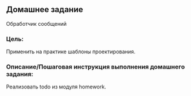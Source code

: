 ## Домашнее задание

Обработчик сообщений

### Цель: 

Применить на практике шаблоны проектирования.

### Описание/Пошаговая инструкция выполнения домашнего задания:

Реализовать todo из модуля homework.